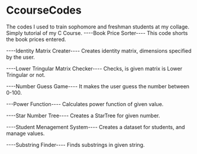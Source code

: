 # CcourseCodes
The codes I used to train sophomore and freshman students at my collage. Simply tutorial of my C Course.
----Book Price Sorter----
This code shorts the book prices entered.

----Identity Matrix Creater----
Creates identity matrix, dimensions specified by the user.

----Lower Tringular Matrix Checker----
Checks, is given matrix is Lower Tringular or not.

----Number Guess Game----
It makes the user guess the number between 0-100.

---Power Function----
Calculates power function of given value.

----Star Number Tree----
Creates a StarTree for given number.

----Student Menagement System----
Creates a dataset for students, and manage values.

----Substring Finder----
Finds substrings in given string.

